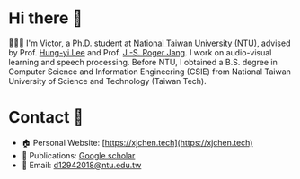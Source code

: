# Hi there 👋 
👨🏼‍💻 I'm Victor, a Ph.D. student at [National Taiwan University (NTU)](https://www.ntu.edu.tw/english/), advised by Prof. [Hung-yi Lee](https://speech.ee.ntu.edu.tw/~hylee/index.html) and Prof. [J.-S. Roger Jang](https://scholar.google.com/citations?user=xPAxmk0AAAAJ&hl=en). I work on audio-visual learning and speech processing. Before NTU, I obtained a B.S. degree in Computer Science and Information Engineering (CSIE) from National Taiwan University of Science and Technology (Taiwan Tech).

# Contact 👋
- 🏠 Personal Website: [https://xjchen.tech](https://xjchen.tech)
- 📖 Publications: [Google scholar](https://scholar.google.com/citations?user=ZDVOXd4AAAAJ&hl=en)
- 📩 Email: [d12942018@ntu.edu.tw](d12942018@ntu.edu.tw)
